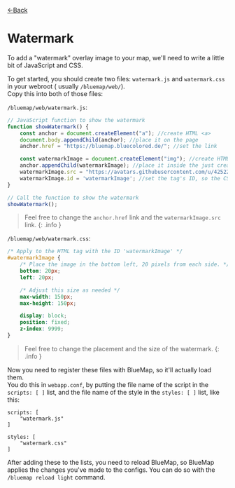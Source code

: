[←Back](..)

# Watermark

To add a "watermark" overlay image to your map, we'll need to write a little bit of JavaScript and CSS.

To get started, you should create two files: `watermark.js` and `watermark.css` in your webroot (
usually `/bluemap/web/`).  
Copy this into both of those files:

`/bluemap/web/watermark.js`:
```js
// JavaScript function to show the watermark
function showWatermark() {
    const anchor = document.createElement("a"); //create HTML <a>
    document.body.appendChild(anchor); //place it on the page
    anchor.href = "https://bluemap.bluecolored.de/"; //set the link

    const watermarkImage = document.createElement("img"); //create HTML <img>
    anchor.appendChild(watermarkImage); //place it inside the just created <a>
    watermarkImage.src = "https://avatars.githubusercontent.com/u/42522657"; //set the image URL
    watermarkImage.id = 'watermarkImage'; //set the tag's ID, so the CSS style will apply to it
}

// Call the function to show the watermark
showWatermark();
```

> Feel free to change the `anchor.href` link and the `watermarkImage.src` link.
{: .info }

`/bluemap/web/watermark.css`:
```css
/* Apply to the HTML tag with the ID 'watermarkImage' */
#watermarkImage {
    /* Place the image in the bottom left, 20 pixels from each side. */
    bottom: 20px;
    left: 20px;

    /* Adjust this size as needed */
    max-width: 150px;
    max-height: 150px;

    display: block;
    position: fixed;
    z-index: 9999;
}
```

> Feel free to change the placement and the size of the watermark.
{: .info }

Now you need to register these files with BlueMap, so it'll actually load them.  
You do this in `webapp.conf`, by putting the file name of the script in the `scripts: [ ]` list,
and the file name of the style in the `styles: [ ]` list, like this:

```hocon
scripts: [
    "watermark.js"
]

styles: [
    "watermark.css"
]
```

After adding these to the lists, you need to reload BlueMap, so BlueMap applies the changes you've made to the configs.
You can do so with the `/bluemap reload light` command.
